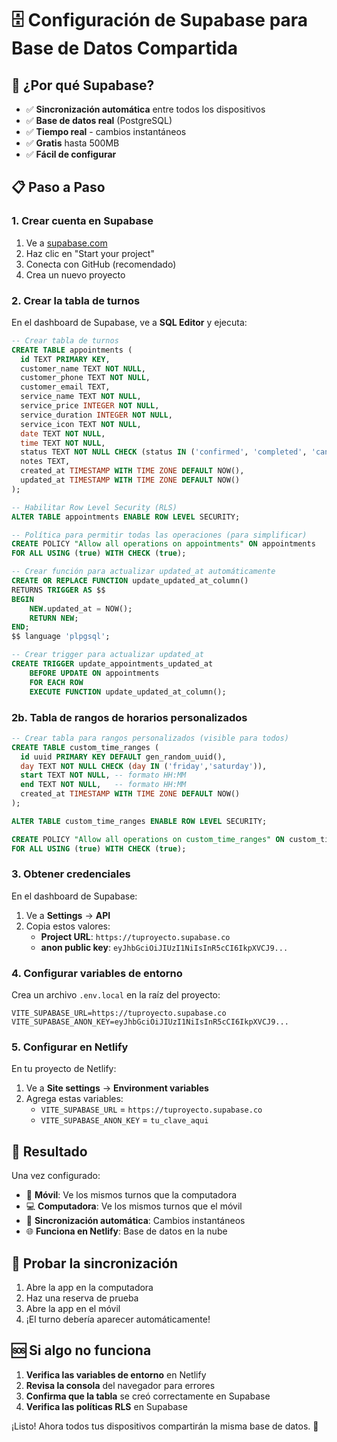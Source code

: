 # 🗄️ Configuración de Supabase para Base de Datos Compartida

## 🚀 ¿Por qué Supabase?

- ✅ **Sincronización automática** entre todos los dispositivos
- ✅ **Base de datos real** (PostgreSQL)
- ✅ **Tiempo real** - cambios instantáneos
- ✅ **Gratis** hasta 500MB
- ✅ **Fácil de configurar**

## 📋 Paso a Paso

### **1. Crear cuenta en Supabase**

1. Ve a [supabase.com](https://supabase.com)
2. Haz clic en "Start your project"
3. Conecta con GitHub (recomendado)
4. Crea un nuevo proyecto

### **2. Crear la tabla de turnos**

En el dashboard de Supabase, ve a **SQL Editor** y ejecuta:

```sql
-- Crear tabla de turnos
CREATE TABLE appointments (
  id TEXT PRIMARY KEY,
  customer_name TEXT NOT NULL,
  customer_phone TEXT NOT NULL,
  customer_email TEXT,
  service_name TEXT NOT NULL,
  service_price INTEGER NOT NULL,
  service_duration INTEGER NOT NULL,
  service_icon TEXT NOT NULL,
  date TEXT NOT NULL,
  time TEXT NOT NULL,
  status TEXT NOT NULL CHECK (status IN ('confirmed', 'completed', 'cancelled', 'no-show')),
  notes TEXT,
  created_at TIMESTAMP WITH TIME ZONE DEFAULT NOW(),
  updated_at TIMESTAMP WITH TIME ZONE DEFAULT NOW()
);

-- Habilitar Row Level Security (RLS)
ALTER TABLE appointments ENABLE ROW LEVEL SECURITY;

-- Política para permitir todas las operaciones (para simplificar)
CREATE POLICY "Allow all operations on appointments" ON appointments
FOR ALL USING (true) WITH CHECK (true);

-- Crear función para actualizar updated_at automáticamente
CREATE OR REPLACE FUNCTION update_updated_at_column()
RETURNS TRIGGER AS $$
BEGIN
    NEW.updated_at = NOW();
    RETURN NEW;
END;
$$ language 'plpgsql';

-- Crear trigger para actualizar updated_at
CREATE TRIGGER update_appointments_updated_at 
    BEFORE UPDATE ON appointments 
    FOR EACH ROW 
    EXECUTE FUNCTION update_updated_at_column();
```

### 2b. Tabla de rangos de horarios personalizados

```sql
-- Crear tabla para rangos personalizados (visible para todos)
CREATE TABLE custom_time_ranges (
  id uuid PRIMARY KEY DEFAULT gen_random_uuid(),
  day TEXT NOT NULL CHECK (day IN ('friday','saturday')),
  start TEXT NOT NULL, -- formato HH:MM
  end TEXT NOT NULL,   -- formato HH:MM
  created_at TIMESTAMP WITH TIME ZONE DEFAULT NOW()
);

ALTER TABLE custom_time_ranges ENABLE ROW LEVEL SECURITY;

CREATE POLICY "Allow all operations on custom_time_ranges" ON custom_time_ranges
FOR ALL USING (true) WITH CHECK (true);
```

### **3. Obtener credenciales**

En el dashboard de Supabase:

1. Ve a **Settings** → **API**
2. Copia estos valores:
   - **Project URL**: `https://tuproyecto.supabase.co`
   - **anon public key**: `eyJhbGciOiJIUzI1NiIsInR5cCI6IkpXVCJ9...`

### **4. Configurar variables de entorno**

Crea un archivo `.env.local` en la raíz del proyecto:

```env
VITE_SUPABASE_URL=https://tuproyecto.supabase.co
VITE_SUPABASE_ANON_KEY=eyJhbGciOiJIUzI1NiIsInR5cCI6IkpXVCJ9...
```

### **5. Configurar en Netlify**

En tu proyecto de Netlify:

1. Ve a **Site settings** → **Environment variables**
2. Agrega estas variables:
   - `VITE_SUPABASE_URL` = `https://tuproyecto.supabase.co`
   - `VITE_SUPABASE_ANON_KEY` = `tu_clave_aqui`

## 🎯 Resultado

Una vez configurado:

- 📱 **Móvil**: Ve los mismos turnos que la computadora
- 💻 **Computadora**: Ve los mismos turnos que el móvil
- 🔄 **Sincronización automática**: Cambios instantáneos
- 🌐 **Funciona en Netlify**: Base de datos en la nube

## 🧪 Probar la sincronización

1. Abre la app en la computadora
2. Haz una reserva de prueba
3. Abre la app en el móvil
4. ¡El turno debería aparecer automáticamente!

## 🆘 Si algo no funciona

1. **Verifica las variables de entorno** en Netlify
2. **Revisa la consola** del navegador para errores
3. **Confirma que la tabla** se creó correctamente en Supabase
4. **Verifica las políticas RLS** en Supabase

¡Listo! Ahora todos tus dispositivos compartirán la misma base de datos. 🎉
